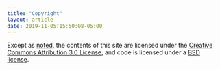 ```yaml
---
title: "Copyright"
layout: article
date: 2019-11-05T15:50:08-05:00
---
```


Except as <a href="https://developers.google.com/terms/site-policies#restrictions">noted</a>, the contents of this site
are licensed under the <a href="https://creativecommons.org/licenses/by/3.0/">Creative Commons Attribution 3.0
License</a>, and code is licensed under a <a href="https://golang.org/LICENSE">BSD license</a>.
